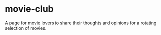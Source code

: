 # movie-club
A page for movie lovers to share their thoughts and opinions for a rotating selection of movies.
